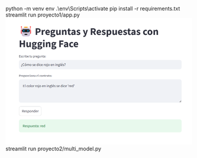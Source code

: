 python -m venv env
.\env\Scripts\activate
pip install -r requirements.txt
streamlit run proyecto1/app.py
![alt text](image.png)
streamlit run proyecto2/multi_model.py
